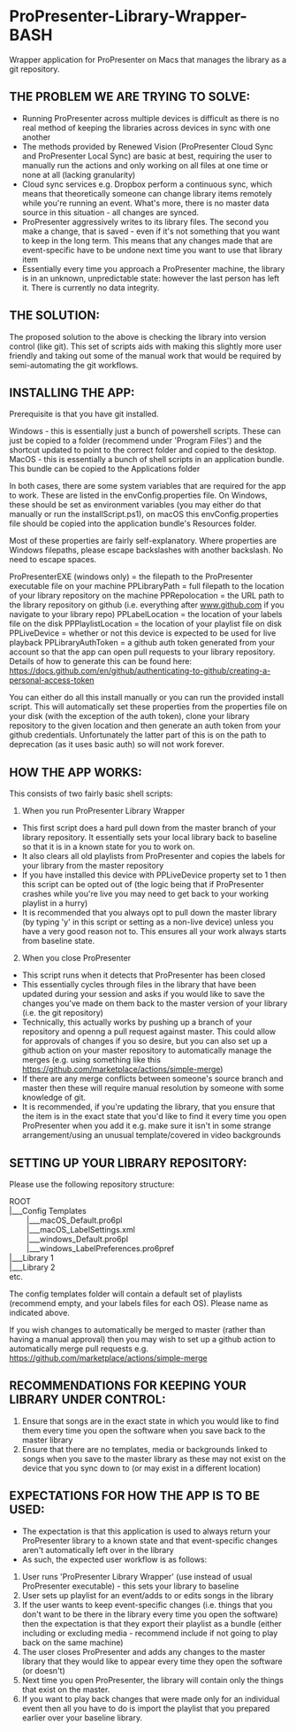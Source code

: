# ProPresenter-Library-Wrapper-BASH
Wrapper application for ProPresenter on Macs that manages the library as a git repository.


## THE PROBLEM WE ARE TRYING TO SOLVE:

- Running ProPresenter across multiple devices is difficult as there is no real method of keeping the libraries across devices in sync with one another
- The methods provided by Renewed Vision (ProPresenter Cloud Sync and ProPresenter Local Sync) are basic at best, requiring the user to manually run the actions and only working on all files at one time or none at all (lacking granularity)
- Cloud sync services e.g. Dropbox perform a continuous sync, which means that theoretically someone can change library items remotely while you're running an event. What's more, there is no master data source in this situation - all changes are synced.
- ProPresenter aggressively writes to its library files. The second you make a change, that is saved - even if it's not something that you want to keep in the long term. This means that any changes made that are event-specific have to be undone next time you want to use that library item
- Essentially every time you approach a ProPresenter machine, the library is in an unknown, unpredictable state: however the last person has left it. There is currently no data integrity.


## THE SOLUTION:

The proposed solution to the above is checking the library into version control (like git). This set of scripts aids with making this slightly more user friendly and taking out some of the manual work that would be required by semi-automating the git workflows.


## INSTALLING THE APP:

Prerequisite is that you have git installed.

Windows - this is essentially just a bunch of powershell scripts. These can just be copied to a folder (recommend under 'Program Files') and the shortcut updated to point to the correct folder and copied to the desktop.
MacOS - this is essentially a bunch of shell scripts in an application bundle. This bundle can be copied to the Applications folder

In both cases, there are some system variables that are required for the app to work. These are listed in the envConfig.properties file. On Windows, these should be set as environment variables (you may either do that manually or run the installScript.ps1), on macOS this envConfig.properties file should be copied into the application bundle's Resources folder.

Most of these properties are fairly self-explanatory. Where properties are Windows filepaths, please escape backslashes with another backslash. No need to escape spaces.

ProPresenterEXE (windows only) = the filepath to the ProPresenter executable file on your machine
PPLibraryPath = full filepath to the location of your library repository on the machine
PPRepolocation = the URL path to the library repository on github (i.e. everything after www.github.com if you navigate to your library repo)
PPLabelLocation = the location of your labels file on the disk
PPPlaylistLocation = the location of your playlist file on disk
PPLiveDevice = whether or not this device is expected to be used for live playback
PPLibraryAuthToken = a github auth token generated from your account so that the app can open pull requests to your library repository. Details of how to generate this can be found here: https://docs.github.com/en/github/authenticating-to-github/creating-a-personal-access-token

You can either do all this install manually or you can run the provided install script. This will automatically set these properties from the properties file on your disk (with the exception of the auth token), clone your library repository to the given location and then generate an auth token from your github credentials. Unfortunately the latter part of this is on the path to deprecation (as it uses basic auth) so will not work forever.


## HOW THE APP WORKS:

This consists of two fairly basic shell scripts:

1) When you run ProPresenter Library Wrapper

- This first script does a hard pull down from the master branch of your library repository. It essentially sets your local library back to baseline so that it is in a known state for you to work on.
- It also clears all old playlists from ProPresenter and copies the labels for your library from the master repository
- If you have installed this device with PPLiveDevice property set to 1 then this script can be opted out of (the logic being that if ProPresenter crashes while you're live you may need to get back to your working playlist in a hurry)
- It is recommended that you always opt to pull down the master library (by typing 'y' in this script or setting as a non-live device) unless you have a very good reason not to. This ensures all your work always starts from baseline state.


2) When you close ProPresenter

- This script runs when it detects that ProPresenter has been closed
- This essentially cycles through files in the library that have been updated during your session and asks if you would like to save the changes you've made on them back to the master version of your library (i.e. the git repository)
- Technically, this actually works by pushing up a branch of your repository and openng a pull request against master. This could allow for approvals of changes if you so desire, but you can also set up a github action on your master repository to automatically manage the merges (e.g. using something like this https://github.com/marketplace/actions/simple-merge)
- If there are any merge conflicts between someone's source branch and master then these will require manual resolution by someone with some knowledge of git.
- It is recommended, if you're updating the library, that you ensure that the item is in the exact state that you'd like to find it every time you open ProPresenter when you add it e.g. make sure it isn't in some strange arrangement/using an unusual template/covered in video backgrounds


## SETTING UP YOUR LIBRARY REPOSITORY:

Please use the following repository structure:

ROOT<br>
|___Config Templates<br>
&nbsp;&nbsp;&nbsp;&nbsp;&nbsp;&nbsp;&nbsp;&nbsp;|___macOS_Default.pro6pl<br>
&nbsp;&nbsp;&nbsp;&nbsp;&nbsp;&nbsp;&nbsp;&nbsp;|___macOS_LabelSettings.xml<br>
&nbsp;&nbsp;&nbsp;&nbsp;&nbsp;&nbsp;&nbsp;&nbsp;|___windows_Default.pro6pl<br>
&nbsp;&nbsp;&nbsp;&nbsp;&nbsp;&nbsp;&nbsp;&nbsp;|___windows_LabelPreferences.pro6pref<br>
|___Library 1<br>
|___Library 2<br>
etc.

The config templates folder will contain a default set of playlists (recommend empty, and your labels files for each OS). Please name as indicated above.

If you wish changes to automatically be merged to master (rather than having a manual approval) then you may wish to set up a github action to automatically merge pull requests e.g. https://github.com/marketplace/actions/simple-merge



## RECOMMENDATIONS FOR KEEPING YOUR LIBRARY UNDER CONTROL:

1) Ensure that songs are in the exact state in which you would like to find them every time you open the software when you save back to the master library
2) Ensure that there are no templates, media or backgrounds linked to songs when you save to the master library as these may not exist on the device that you sync down to (or may exist in a different location)



## EXPECTATIONS FOR HOW THE APP IS TO BE USED:

- The expectation is that this application is used to always return your ProPresenter library to a known state and that event-specific changes aren't automatically left over in the library
- As such, the expected user workflow is as follows:

1) User runs 'ProPresenter Library Wrapper' (use instead of usual ProPresenter executable) - this sets your library to baseline
2) User sets up playlist for an event/adds to or edits songs in the library
3) If the user wants to keep event-specific changes (i.e. things that you don't want to be there in the library every time you open the software) then the expectation is that they export their playlist as a bundle (either including or excluding media - recommend include if not going to play back on the same machine)
4) The user closes ProPresenter and adds any changes to the master library that they would like to appear every time they open the software (or doesn't)
5) Next time you open ProPresenter, the library will contain only the things that exist on the master.
6) If you want to play back changes that were made only for an individual event then all you have to do is import the playlist that you prepared earlier over your baseline library.
